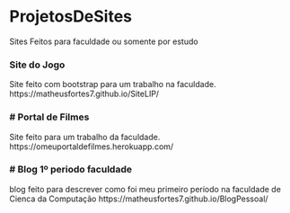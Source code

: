 # ProjetosDeSites
Sites Feitos para faculdade ou somente por estudo

<h3>Site do Jogo</h3>
Site feito com bootstrap para um trabalho na faculdade.
https://matheusfortes7.github.io/SiteLIP/

<h3># Portal de Filmes</h3>
Site feito para um trabalho da faculdade.
https://omeuportaldefilmes.herokuapp.com/

<h3># Blog 1º periodo faculdade</h3>
blog feito para descrever como foi meu primeiro período na faculdade de Cienca da Computação
https://matheusfortes7.github.io/BlogPessoal/
